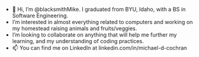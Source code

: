 - 👋 Hi, I’m @blacksmithMike. I graduated from BYU, Idaho, with a BS in Software Engineering.
- I’m interested in almost everything related to computers and working on my homestead raising animals and fruits/veggies.
- I’m looking to collaborate on anything that will help me further my learning, and my understanding of coding practices.
- 📫 You can find me on LinkedIn at linkedin.com/in/michael-d-cochran

